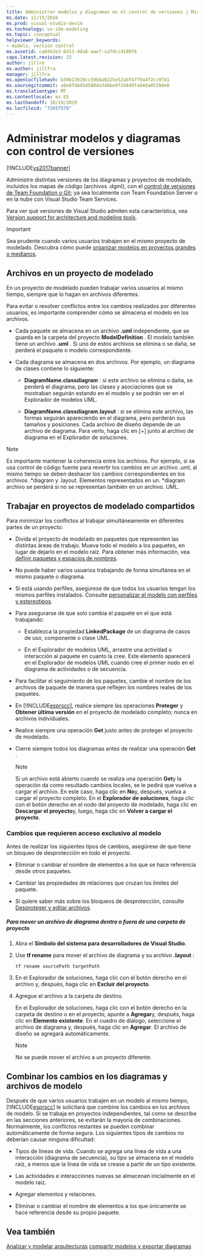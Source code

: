 ```yaml
---
title: Administrar modelos y diagramas en el control de versiones | Microsoft Docs
ms.date: 11/15/2016
ms.prod: visual-studio-dev14
ms.technology: vs-ide-modeling
ms.topic: conceptual
helpviewer_keywords:
- models, version control
ms.assetid: ca6443e3-6d11-4da8-aae7-ca7dcc410076
caps.latest.revision: 32
author: jillre
ms.author: jillfra
manager: jillfra
ms.openlocfilehash: b30b13610cc59b8a0225e52abf47f9a4f2cc97d1
ms.sourcegitcommit: a8e8f4bd5d508da34bbe9f2d4d9fa94da0539de0
ms.translationtype: MT
ms.contentlocale: es-ES
ms.lasthandoff: 10/19/2019
ms.locfileid: "72657578"
---
```

# <a name="manage-models-and-diagrams-under-version-control"></a>Administrar modelos y diagramas con control de versiones
[!INCLUDE[vs2017banner](../includes/vs2017banner.md)]

Administre distintas versiones de los diagramas y proyectos de modelado, incluidos los mapas de código (archivos .dgml), con el [control de versiones de Team Foundation o Git](https://msdn.microsoft.com/library/33267cee-fe5f-4aa3-b2cd-6d22ceace314); ya sea localmente con Team Foundation Server o en la nube con Visual Studio Team Services.

 Para ver qué versiones de Visual Studio admiten esta característica, vea [Version support for architecture and modeling tools](../modeling/what-s-new-for-design-in-visual-studio.md#VersionSupport).

> [!IMPORTANT]
> Sea prudente cuando varios usuarios trabajen en el mismo proyecto de modelado. Descubra cómo puede [organizar modelos en proyectos grandes o medianos](../modeling/structure-your-modeling-solution.md).

## <a name="ModelingProjects"></a>Archivos en un proyecto de modelado
 En un proyecto de modelado pueden trabajar varios usuarios al mismo tiempo, siempre que lo hagan en archivos diferentes.

 Para evitar o resolver conflictos entre los cambios realizados por diferentes usuarios, es importante comprender cómo se almacena el modelo en los archivos.

- Cada paquete se almacena en un archivo **.uml** independiente, que se guarda en la carpeta del proyecto **ModelDefinition** . El modelo también tiene un archivo **.uml** . Si uno de estos archivos se elimina o se daña, se perderá el paquete o modelo correspondiente.

- Cada diagrama se almacena en dos archivos. Por ejemplo, un diagrama de clases contiene lo siguiente:

  - **DiagramName.classdiagram** : si este archivo se elimina o daña, se perderá el diagrama, pero las clases y asociaciones que se mostraban seguirán estando en el modelo y se podrán ver en el Explorador de modelos UML.

  - **DiagramName.classdiagram.layout** : si se elimina este archivo, las formas seguirán apareciendo en el diagrama, pero perderán sus tamaños y posiciones. Cada archivo de diseño depende de un archivo de diagrama. Para verlo, haga clic en [+] junto al archivo de diagrama en el Explorador de soluciones.

> [!NOTE]
> Es importante mantener la coherencia entre los archivos. Por ejemplo, si se usa control de código fuente para revertir los cambios en un archivo .uml, al mismo tiempo se deben deshacer los cambios correspondientes en los archivos .*diagram y .layout. Elementos representados en un. \*diagram archivo se perderá si no se representan también en un archivo. UML.

## <a name="Shared"></a>Trabajar en proyectos de modelado compartidos
 Para minimizar los conflictos al trabajar simultáneamente en diferentes partes de un proyecto:

- Divida el proyecto de modelado en paquetes que representen las distintas áreas de trabajo. Mueva todo el modelo a los paquetes, en lugar de dejarlo en el modelo raíz. Para obtener más información, vea [definir paquetes y espacios de nombres](../modeling/define-packages-and-namespaces.md).

- No puede haber varios usuarios trabajando de forma simultánea en el mismo paquete o diagrama.

- Si está usando perfiles, asegúrese de que todos los usuarios tengan los mismos perfiles instalados. Consulte [personalizar el modelo con perfiles y estereotipos](../modeling/customize-your-model-with-profiles-and-stereotypes.md).

- Para asegurarse de que solo cambia el paquete en el que está trabajando:

  - Establezca la propiedad **LinkedPackage** de un diagrama de casos de uso, componente o clase UML.

  - En el Explorador de modelos UML, arrastre una actividad o interacción al paquete en cuanto la cree. Este elemento aparecerá en el Explorador de modelos UML cuando cree el primer nodo en el diagrama de actividades o de secuencia.

- Para facilitar el seguimiento de los paquetes, cambie el nombre de los archivos de paquete de manera que reflejen los nombres reales de los paquetes.

- En [!INCLUDE[esprscc](../includes/esprscc-md.md)], realice siempre las operaciones **Proteger** y **Obtener última versión** en el proyecto de modelado completo; nunca en archivos individuales.

- Realice siempre una operación **Get** justo antes de proteger el proyecto de modelado.

- Cierre siempre todos los diagramas antes de realizar una operación **Get** .

    > [!NOTE]
    > Si un archivo está abierto cuando se realiza una operación **Get**y la operación da como resultado cambios locales, se le pedirá que vuelva a cargar el archivo. En este caso, haga clic en **No**y, después, vuelva a cargar el proyecto completo. En el **Explorador de soluciones**, haga clic con el botón derecho en el nodo del proyecto de modelado, haga clic en **Descargar el proyecto**y, luego, haga clic en **Volver a cargar el proyecto**.

### <a name="Exclusive"></a>Cambios que requieren acceso exclusivo al modelo
 Antes de realizar los siguientes tipos de cambios, asegúrese de que tiene un bloqueo de desprotección en todo el proyecto.

- Eliminar o cambiar el nombre de elementos a los que se hace referencia desde otros paquetes.

- Cambiar las propiedades de relaciones que cruzan los límites del paquete.

- Si quiere saber más sobre los bloqueos de desprotección, consulte [Desproteger y editar archivos](https://msdn.microsoft.com/library/eb404d63-c448-4994-9416-3e6d50ec554a).

##### <a name="to-move-a-diagram-file-in-or-out-of-a-project-folder"></a>Para mover un archivo de diagrama dentro o fuera de una carpeta de proyecto

1. Abra el **Símbolo del sistema para desarrolladores de Visual Studio**.

2. Use **tf rename** para mover el archivo de diagrama y su archivo **.layout** :

     `tf rename sourcePath targetPath`

3. En el Explorador de soluciones, haga clic con el botón derecho en el archivo y, después, haga clic en **Excluir del proyecto**.

4. Agregue el archivo a la carpeta de destino.

     En el Explorador de soluciones, haga clic con el botón derecho en la carpeta de destino o en el proyecto, apunte a **Agregar**y, después, haga clic en **Elemento existente**. En el cuadro de diálogo, seleccione el archivo de diagrama y, después, haga clic en **Agregar**. El archivo de diseño se agregará automáticamente.

    > [!NOTE]
    > No se puede mover el archivo a un proyecto diferente.

## <a name="Merging"></a>Combinar los cambios en los diagramas y archivos de modelo
 Después de que varios usuarios trabajen en un modelo al mismo tiempo, [!INCLUDE[esprscc](../includes/esprscc-md.md)] le solicitará que combine los cambios en los archivos de modelo. Si se trabaja en proyectos independientes, tal como se describe en las secciones anteriores, se evitarán la mayoría de combinaciones. Normalmente, los conflictos restantes se pueden combinar automáticamente de forma segura. Los siguientes tipos de cambios no deberían causar ninguna dificultad:

- Tipos de líneas de vida. Cuando se agrega una línea de vida a una interacción (diagrama de secuencia), su tipo se almacena en el modelo raíz, a menos que la línea de vida se crease a partir de un tipo existente.

- Las actividades e interacciones nuevas se almacenan inicialmente en el modelo raíz.

- Agregar elementos y relaciones.

- Eliminar o cambiar el nombre de elementos a los que únicamente se hace referencia desde su propio paquete.

## <a name="see-also"></a>Vea también
 [Analizar y modelar arquitecturas](../modeling/analyze-and-model-your-architecture.md) [compartir modelos y exportar diagramas](../modeling/share-models-and-exporting-diagrams.md)
